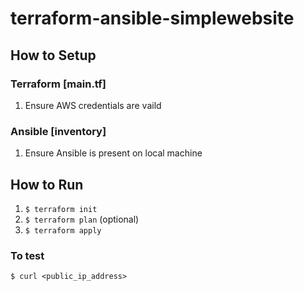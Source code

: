 # terraform-ansible-simplewebsite

## How to Setup

### Terraform [main.tf]

1. Ensure AWS credentials are vaild

### Ansible [inventory]

1. Ensure Ansible is present on local machine

## How to Run

1. `$ terraform init`
2. `$ terraform plan` (optional)
3. `$ terraform apply`

### To test

`$ curl <public_ip_address>`
